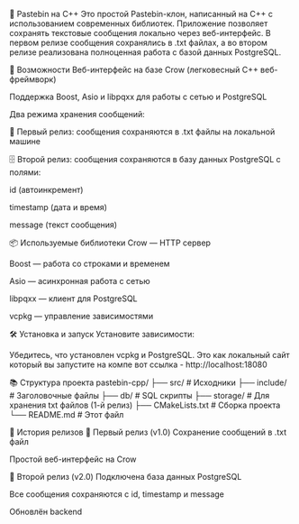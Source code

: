 📝 Pastebin на C++
Это простой Pastebin-клон, написанный на C++ с использованием современных библиотек. 
Приложение позволяет сохранять текстовые сообщения локально через веб-интерфейс. В первом релизе сообщения сохранялись в .txt файлах, 
а во втором релизе реализована полноценная работа с базой данных PostgreSQL.

🚀 Возможности
Веб-интерфейс на базе Crow (легковесный C++ веб-фреймворк)

Поддержка Boost, Asio и libpqxx для работы с сетью и PostgreSQL

Два режима хранения сообщений:

📄 Первый релиз: сообщения сохраняются в .txt файлы на локальной машине

🗄️ Второй релиз: сообщения сохраняются в базу данных PostgreSQL с полями:

id (автоинкремент)

timestamp (дата и время)

message (текст сообщения)

📦 Используемые библиотеки
Crow — HTTP сервер

Boost — работа со строками и временем

Asio — асинхронная работа с сетью

libpqxx — клиент для PostgreSQL

vcpkg — управление зависимостями

🛠️ Установка и запуск
Установите зависимости:

Убедитесь, что установлен vcpkg и PostgreSQL.
Это как локальный сайт который вы запустите на компе вот ссылка - http://localhost:18080

📚 Структура проекта
pastebin-cpp/
├── src/                 # Исходники
├── include/             # Заголовочные файлы
├── db/                  # SQL скрипты
├── storage/             # Для хранения txt файлов (1-й релиз)
├── CMakeLists.txt       # Сборка проекта
└── README.md            # Этот файл

🧾 История релизов
🔹 Первый релиз (v1.0)
Сохранение сообщений в .txt файл

Простой веб-интерфейс на Crow

🔸 Второй релиз (v2.0)
Подключена база данных PostgreSQL

Все сообщения сохраняются с id, timestamp и message

Обновлён backend
